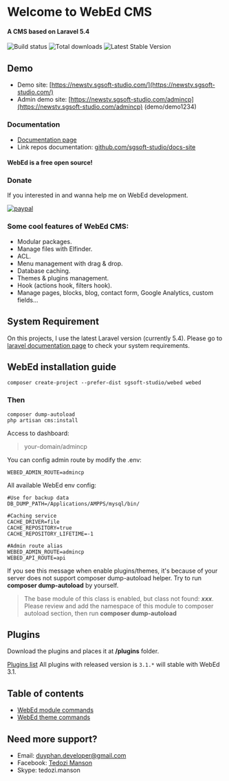 # Welcome to WebEd CMS
#### A CMS based on Laravel 5.4
![Build status](https://travis-ci.org/sgsoft-studio/webed.svg)
![Total downloads](https://poser.pugx.org/sgsoft-studio/base/d/total.svg)
![Latest Stable Version](https://poser.pugx.org/sgsoft-studio/base/v/stable.svg)

## Demo
- Demo site: [https://newstv.sgsoft-studio.com/](https://newstv.sgsoft-studio.com/)
- Admin demo site: [https://newstv.sgsoft-studio.com/admincp](https://newstv.sgsoft-studio.com/admincp) (demo/demo1234)

### Documentation
- [Documentation page](https://webed.sgsoft-studio.com/docs/3.1/overview)
- Link repos documentation: [github.com/sgsoft-studio/docs-site](https://github.com/sgsoft-studio/docs-site)

#### WebEd is a free open source!

### Donate
If you interested in and wanna help me on WebEd development.

[![paypal](https://www.paypalobjects.com/en_US/i/btn/btn_donateCC_LG.gif)](https://www.paypal.me/duyphan2502)

### Some cool features of WebEd CMS:
- Modular packages.
- Manage files with Elfinder.
- ACL.
- Menu management with drag & drop.
- Database caching.
- Themes & plugins management.
- Hook (actions hook, filters hook).
- Manage pages, blocks, blog, contact form, Google Analytics, custom fields...

## System Requirement
On this projects, I use the latest Laravel version (currently 5.4). 
Please go to [laravel documentation page](https://laravel.com/docs/5.4/installation) to check your system requirements.

## WebEd installation guide

```
composer create-project --prefer-dist sgsoft-studio/webed webed
```

### Then
```
composer dump-autoload
php artisan cms:install
```

Access to dashboard:
> your-domain/admincp

You can config admin route by modify the .env:
```
WEBED_ADMIN_ROUTE=admincp
```

All available WebEd env config:
```
#Use for backup data
DB_DUMP_PATH=/Applications/AMPPS/mysql/bin/

#Caching service
CACHE_DRIVER=file
CACHE_REPOSITORY=true
CACHE_REPOSITORY_LIFETIME=-1

#Admin route alias
WEBED_ADMIN_ROUTE=admincp
WEBED_API_ROUTE=api
```

If you see this message when enable plugins/themes, it's because of your server does not support composer dump-autoload
helper. Try to run **composer dump-autoload** by yourself.


>The base module of this class is enabled, but class not found: ***xxx***. Please review and add the namespace of this module to composer autoload section, then run **composer dump-autoload**


## Plugins
Download the plugins and places it at **/plugins** folder.

[Plugins list](https://github.com/webed-plugins)
All plugins with released version is `3.1.*` will stable with WebEd 3.1.

## Table of contents
- [WebEd module commands](./documentation/console/module.md)
- [WebEd theme commands](./documentation/console/theme.md)

## Need more support?
- Email: [duyphan.developer@gmail.com](mailto:duyphan.developer@gmail.com)
- Facebook: [Tedozi Manson](https://www.facebook.com/duyphan.developer)
- Skype: tedozi.manson

